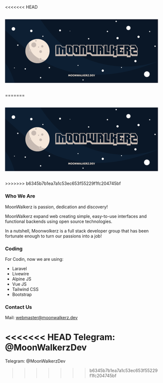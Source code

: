 <<<<<<< HEAD
<p align="center"> <img style="max-width: 100%; margin: 2rem auto; display: block;" src="cover.jpg"></p>
=======
<p align="center"> <img style="max-width: 100%; margin: 2rem auto; display: block;" src="https://github.com/moonwalkerz/.github/blob/main/profile/cover.jpg"></p>
>>>>>>> b6345b7b1ea7a1c53ec653f55229f1fc204745bf

### Who We Are

MoonWalkerz is passion, dedication and discovery!

MoonWalkerz expand web creating simple, easy-to-use interfaces and functional backends using open source technologies.

In a nutshell, Moonwolkerz is a full stack developer group that has been fortunate enough to turn our passions into a job!

### Coding

For Codin, now we are using:

* Laravel
* Livewire
* Alpine JS
* Vue JS
* Tailwind CSS
* Bootstrap

### Contact Us

Mail: webmaster@moonwalkerz.dev

<<<<<<< HEAD
Telegram: @MoonWalkerzDev
=======
Telegram: @MoonWalkerzDev
>>>>>>> b6345b7b1ea7a1c53ec653f55229f1fc204745bf

